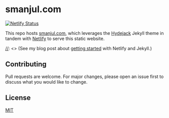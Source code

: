 ﻿# smanjul.com

[![Netlify
Status](https://api.netlify.com/api/v1/badges/f70e6da5-8815-414a-9fe7-44b7a76a1bfe/deploy-status)](https://app.netlify.com/sites/tseknet/deploys)

This repo hosts [smanjul.com](https://smanjul.com), which leverages the
[Hydejack](https://hydejack.com) Jekyll theme in tandem with
[Netlify](https://Netlify.com) to serve this static website.

[//]: <> (## Testing Changes)

[//]: <> (See my blog post about [getting started](https://tseknet.com/blog/startblogging) with Netlify and Jekyll.)

## Contributing

Pull requests are welcome. For major changes, please open an issue first to discuss what you would like to change.

## License

[MIT](https://choosealicense.com/licenses/mit/)
